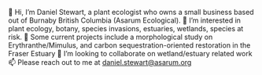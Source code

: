 👋 Hi, I’m Daniel Stewart, a plant ecologist who owns a small business based out of Burnaby British Columbia (Asarum Ecological).
👀 I’m interested in plant ecology, botany, species invasions, estuaries, wetlands, species at risk.
🌱 Some current projects include a morphological study on Erythranthe/Mimulus, and carbon sequestration-oriented restoration in the Fraser Estuary
💞️ I’m looking to collaborate on wetland/estuary related work
📫 Please reach out to me at daniel.stewart@asarum.org
